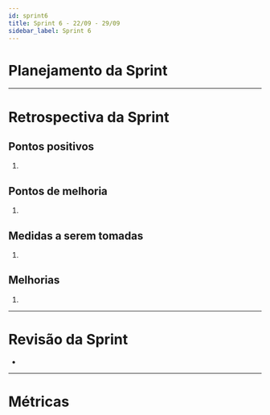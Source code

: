```yaml
---
id: sprint6
title: Sprint 6 - 22/09 - 29/09
sidebar_label: Sprint 6
---
```


# Planejamento da Sprint

-------------------------------------------------------------------------------
# Retrospectiva da Sprint
## Pontos positivos
1. 

## Pontos de melhoria
1. 

## Medidas a serem tomadas
1. 

## Melhorias
1. 

-------------------------------------------------------------------------------
# Revisão da Sprint
* 
-------------------------------------------------------------------------------
# Métricas
<!-- ## Horas durante a sprint
![tempo-mds-6](assets/sprints/tempo-mds-6.png)
![tempo-eps-6](assets/sprints/tempo-eps-6.png)
![tempo-geral-6](assets/sprints/tempo-geral-6.png)

## Horas totais
![total-horas-6](assets/sprints/total-horas-6.png)
![total-horas-td-6](assets/sprints/total-horas-td-6.png)

## Velocity
![velocity-6](assets/sprints/velocity-6.png)

## Burndown
![burndown-6](assets/sprints/burndown-6.png) -->